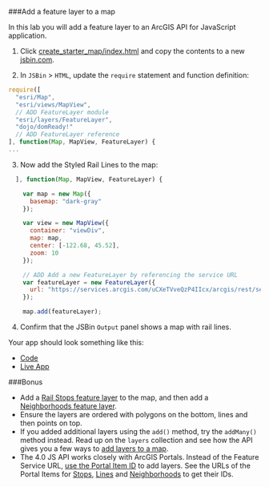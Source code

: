 ###Add a feature layer to a map

In this lab you will add a feature layer to an ArcGIS API for JavaScript application. 

1. Click [create_starter_map/index.html](../create_starter_map/index.html) and copy the contents to a new [jsbin.com](http://jsbin.com).

2. In `JSBin` > `HTML`, update the `require` statement and function definition:

  ```javascript
  require([
    "esri/Map",
    "esri/views/MapView",
    // ADD FeatureLayer module
    "esri/layers/FeatureLayer",
    "dojo/domReady!"
    // ADD FeatureLayer reference
  ], function(Map, MapView, FeatureLayer) {
  ...
  ```

3. Now add the Styled Rail Lines to the map:

  ```javascript
    ], function(Map, MapView, FeatureLayer) {

      var map = new Map({
        basemap: "dark-gray"
      });

      var view = new MapView({
        container: "viewDiv",
        map: map,
        center: [-122.68, 45.52],
        zoom: 10
      });

      // ADD Add a new FeatureLayer by referencing the service URL
      var featureLayer = new FeatureLayer({
        url: "https://services.arcgis.com/uCXeTVveQzP4IIcx/arcgis/rest/services/PDX_Rail_Lines_Styled/FeatureServer/0"
      });

      map.add(featureLayer);
  ```

4. Confirm that the JSBin `Output` panel shows a map with rail lines.

Your app should look something like this:
* [Code](index.html)
* [Live App](http://esri.github.io/geodev-hackerlabs/develop/jsapi/add_feature_layer/index.html)

###Bonus
* Add a [Rail Stops feature layer](http://services.arcgis.com/uCXeTVveQzP4IIcx/arcgis/rest/services/PDX_Rail_Stops_Styled/FeatureServer/0) to the map,
 and then add a [Neighborhoods feature layer](http://services.arcgis.com/uCXeTVveQzP4IIcx/arcgis/rest/services/PDX_Neighborhoods_Styled/FeatureServer/0).
* Ensure the layers are ordered with polygons on the bottom, lines and then points on top.
* If you added additional layers using the `add()` method, try the `addMany()` method instead. Read up on the `layers` collection and see how the API gives you a few ways to [add layers to a map](https://developers.arcgis.com/javascript/latest/api-reference/esri-Map.html#layers).
* The 4.0 JS API works closely with ArcGIS Portals. Instead of the Feature Service URL, [use the Portal Item ID](https://developers.arcgis.com/javascript/latest/api-reference/esri-layers-FeatureLayer.html#portalItem) to add layers. See the URLs of the Portal Items for [Stops](http://www.arcgis.com/home/item.html?id=a77a0ed75b0245dea165c31be5906edc), [Lines](http://www.arcgis.com/home/item.html?id=2ebbbd8f41bc4cc49586ef853b9f81cc) and [Neighborhoods](http://www.arcgis.com/home/item.html?id=a77a0ed75b0245dea165c31be5906edc) to get their IDs.
